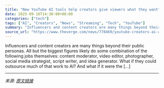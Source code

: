 ```yaml
---
title: "New YouTube AI tools help creators give viewers what they want"
date: 2025-09-16T14:30:00+08:00
categories: ["tech"]
tags: ["AI", "Creators", "News", "Streaming", "Tech", "YouTube"]
summary: "Influencers and content creators are many things beyond their public personas. All but the biggest figures likely do some combination of the following jobs themselves: content moderator, video editor,"
source_url: "https://www.theverge.com/news/778469/youtube-creators-ai-analytics-ask-studio-dubbing"
---
```


Influencers and content creators are many things beyond their public personas. All but the biggest figures likely do some combination of the following jobs themselves: content moderator, video editor, photographer, social media strategist, script writer, and idea generator. What if they could outsource much of that work to AI? And what if it were the [&#8230;]

---

*来源: [原文链接](https://www.theverge.com/news/778469/youtube-creators-ai-analytics-ask-studio-dubbing)*
